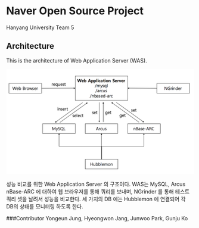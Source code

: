 # Naver Open Source Project
Hanyang University Team 5

## Architecture

This is the architecture of Web Application Server (WAS).

![arch](/doc/images/architecture.png)

성능 비교를 위한 Web Application Server 의 구조이다. 
WAS는 MySQL, Arcus nBase-ARC 에 대하여 웹 브라우저를 통해 쿼리를 보내며, 
NGrinder 를 통해 테스트 쿼리 셋을 날려서 성능을 비교한다.
세 가지의 DB 에는 Hubblemon 에 연결되어 각 DB의 상태를 모니터링 하도록 한다.

###Contributor
Yongeun Jung, Hyeongwon Jang, Junwoo Park, Gunju Ko


